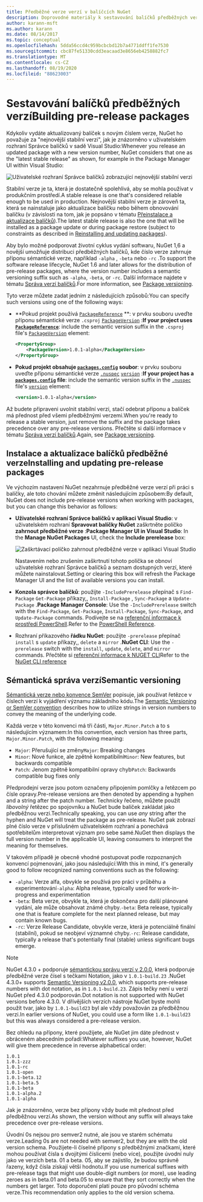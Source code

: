 ```yaml
---
title: Předběžné verze verzí v balíčcích NuGet
description: Doprovodné materiály k sestavování balíčků předběžných verzí
author: karann-msft
ms.author: karann
ms.date: 08/14/2017
ms.topic: conceptual
ms.openlocfilehash: 5dda56ccd4c959bcbcbd12b7a4771ddff1fe7530
ms.sourcegitcommit: cbc87fe51330cdd3eacaad3e8656eb4258882fc7
ms.translationtype: MT
ms.contentlocale: cs-CZ
ms.lasthandoff: 08/19/2020
ms.locfileid: "88623003"
---
```

# <a name="building-pre-release-packages"></a><span data-ttu-id="3e909-103">Sestavování balíčků předběžných verzí</span><span class="sxs-lookup"><span data-stu-id="3e909-103">Building pre-release packages</span></span>

<span data-ttu-id="3e909-104">Kdykoliv vydáte aktualizovaný balíček s novým číslem verze, NuGet ho považuje za "nejnovější stabilní verzi", jak je znázorněno v uživatelském rozhraní Správce balíčků v sadě Visual Studio:</span><span class="sxs-lookup"><span data-stu-id="3e909-104">Whenever you release an updated package with a new version number, NuGet considers that one as the "latest stable release" as shown, for example in the Package Manager UI within Visual Studio:</span></span>

![Uživatelské rozhraní Správce balíčků zobrazující nejnovější stabilní verzi](media/Prerelease_01-LatestStable.png)

<span data-ttu-id="3e909-106">Stabilní verze je ta, která je dostatečně spolehlivá, aby se mohla používat v produkčním prostředí.</span><span class="sxs-lookup"><span data-stu-id="3e909-106">A stable release is one that's considered reliable enough to be used in production.</span></span> <span data-ttu-id="3e909-107">Nejnovější stabilní verze je zároveň ta, která se nainstaluje jako aktualizace balíčku nebo během obnovování balíčku (v závislosti na tom, jak je popsáno v tématu [Přeinstalace a aktualizace balíčků](../consume-packages/reinstalling-and-updating-packages.md)).</span><span class="sxs-lookup"><span data-stu-id="3e909-107">The latest stable release is also the one that will be installed as a package update or during package restore (subject to constraints as described in [Reinstalling and updating packages](../consume-packages/reinstalling-and-updating-packages.md)).</span></span>

<span data-ttu-id="3e909-108">Aby bylo možné podporovat životní cyklus vydání softwaru, NuGet 1,6 a novější umožňuje distribuci předběžných balíčků, kde číslo verze zahrnuje příponu sémantické verze, například `-alpha` , `-beta` nebo `-rc` .</span><span class="sxs-lookup"><span data-stu-id="3e909-108">To support the software release lifecycle, NuGet 1.6 and later allows for the distribution of pre-release packages, where the version number includes a semantic versioning suffix such as `-alpha`, `-beta`, or `-rc`.</span></span> <span data-ttu-id="3e909-109">Další informace najdete v tématu [Správa verzí balíčků](../concepts/package-versioning.md#pre-release-versions).</span><span class="sxs-lookup"><span data-stu-id="3e909-109">For more information, see [Package versioning](../concepts/package-versioning.md#pre-release-versions).</span></span>

<span data-ttu-id="3e909-110">Tyto verze můžete zadat jedním z následujících způsobů:</span><span class="sxs-lookup"><span data-stu-id="3e909-110">You can specify such versions using one of the following ways:</span></span>

- <span data-ttu-id="3e909-111">\*\*Pokud projekt používá [`PackageReference`](../consume-packages/package-references-in-project-files.md) \*\*: v prvku souboru uveďte příponu sémantické verze `.csproj` [`PackageVersion`](/dotnet/core/tools/csproj#packageversion) :</span><span class="sxs-lookup"><span data-stu-id="3e909-111">**If your project uses [`PackageReference`](../consume-packages/package-references-in-project-files.md)**: include the semantic version suffix in the `.csproj` file's [`PackageVersion`](/dotnet/core/tools/csproj#packageversion) element:</span></span>

    ```xml
    <PropertyGroup>
        <PackageVersion>1.0.1-alpha</PackageVersion>
    </PropertyGroup>
    ```

- <span data-ttu-id="3e909-112">**Pokud projekt obsahuje [`packages.config`](../reference/packages-config.md) soubor**: v prvku souboru uveďte příponu sémantické verze [`.nuspec`](../reference/nuspec.md) [`version`](../reference/nuspec.md#version) :</span><span class="sxs-lookup"><span data-stu-id="3e909-112">**If your project has a [`packages.config`](../reference/packages-config.md) file**: include the semantic version suffix in the [`.nuspec`](../reference/nuspec.md) file's [`version`](../reference/nuspec.md#version) element:</span></span>

    ```xml
    <version>1.0.1-alpha</version>
    ```

<span data-ttu-id="3e909-113">Až budete připraveni uvolnit stabilní verzi, stačí odebrat příponu a balíček má přednost před všemi předběžnými verzemi.</span><span class="sxs-lookup"><span data-stu-id="3e909-113">When you're ready to release a stable version, just remove the suffix and the package takes precedence over any pre-release versions.</span></span> <span data-ttu-id="3e909-114">Přečtěte si další informace v tématu [Správa verzí balíčků](../concepts/package-versioning.md#pre-release-versions).</span><span class="sxs-lookup"><span data-stu-id="3e909-114">Again, see [Package versioning](../concepts/package-versioning.md#pre-release-versions).</span></span>

## <a name="installing-and-updating-pre-release-packages"></a><span data-ttu-id="3e909-115">Instalace a aktualizace balíčků předběžné verze</span><span class="sxs-lookup"><span data-stu-id="3e909-115">Installing and updating pre-release packages</span></span>

<span data-ttu-id="3e909-116">Ve výchozím nastavení NuGet nezahrnuje předběžné verze verzí při práci s balíčky, ale toto chování můžete změnit následujícím způsobem:</span><span class="sxs-lookup"><span data-stu-id="3e909-116">By default, NuGet does not include pre-release versions when working with packages, but you can change this behavior as follows:</span></span>

- <span data-ttu-id="3e909-117">**Uživatelské rozhraní Správce balíčků v aplikaci Visual Studio**: v uživatelském rozhraní **Spravovat balíčky NuGet** zaškrtněte políčko **zahrnout předběžné verze** :</span><span class="sxs-lookup"><span data-stu-id="3e909-117">**Package Manager UI in Visual Studio**: In the **Manage NuGet Packages** UI, check the **Include prerelease** box:</span></span>

    ![Zaškrtávací políčko zahrnout předběžné verze v aplikaci Visual Studio](media/Prerelease_02-CheckPrerelease.png)

    <span data-ttu-id="3e909-119">Nastavením nebo zrušením zaškrtnutí tohoto políčka se obnoví uživatelské rozhraní Správce balíčků a seznam dostupných verzí, které můžete nainstalovat.</span><span class="sxs-lookup"><span data-stu-id="3e909-119">Setting or clearing this box will refresh the Package Manager UI and the list of available versions you can install.</span></span>

- <span data-ttu-id="3e909-120">**Konzola správce balíčků**: použijte `-IncludePrerelease` přepínač s `Find-Package` `Get-Package` příkazy,, `Install-Package` , `Sync-Package` a `Update-Package` .</span><span class="sxs-lookup"><span data-stu-id="3e909-120">**Package Manager Console**: Use the `-IncludePrerelease` switch with the `Find-Package`, `Get-Package`, `Install-Package`, `Sync-Package`, and `Update-Package` commands.</span></span> <span data-ttu-id="3e909-121">Podívejte se na [referenční informace k prostředí PowerShell](../reference/powershell-reference.md).</span><span class="sxs-lookup"><span data-stu-id="3e909-121">Refer to the [PowerShell Reference](../reference/powershell-reference.md).</span></span>

- <span data-ttu-id="3e909-122">Rozhraní příkazového **řádku NuGet**: použijte `-prerelease` přepínač `install` s `update` příkazy,, `delete` a `mirror` .</span><span class="sxs-lookup"><span data-stu-id="3e909-122">**NuGet CLI**: Use the `-prerelease` switch with the `install`, `update`, `delete`, and `mirror` commands.</span></span> <span data-ttu-id="3e909-123">Přečtěte si [referenční informace k NUGET CLI](../reference/nuget-exe-cli-reference.md)</span><span class="sxs-lookup"><span data-stu-id="3e909-123">Refer to the [NuGet CLI reference](../reference/nuget-exe-cli-reference.md)</span></span>

## <a name="semantic-versioning"></a><span data-ttu-id="3e909-124">Sémantická správa verzí</span><span class="sxs-lookup"><span data-stu-id="3e909-124">Semantic versioning</span></span>

<span data-ttu-id="3e909-125">[Sémantická verze nebo konvence SemVer](https://semver.org/spec/v1.0.0.html) popisuje, jak používat řetězce v číslech verzí k vyjádření významu základního kódu.</span><span class="sxs-lookup"><span data-stu-id="3e909-125">The [Semantic Versioning or SemVer convention](https://semver.org/spec/v1.0.0.html) describes how to utilize strings in version numbers to convey the meaning of the underlying code.</span></span>

<span data-ttu-id="3e909-126">Každá verze v této konvenci má tři části, `Major.Minor.Patch` a to s následujícím významem:</span><span class="sxs-lookup"><span data-stu-id="3e909-126">In this convention, each version has three parts, `Major.Minor.Patch`, with the following meaning:</span></span>

- <span data-ttu-id="3e909-127">`Major`: Přerušující se změny</span><span class="sxs-lookup"><span data-stu-id="3e909-127">`Major`: Breaking changes</span></span>
- <span data-ttu-id="3e909-128">`Minor`: Nové funkce, ale zpětně kompatibilní</span><span class="sxs-lookup"><span data-stu-id="3e909-128">`Minor`: New features, but backwards compatible</span></span>
- <span data-ttu-id="3e909-129">`Patch`: Jenom zpětně kompatibilní opravy chyb</span><span class="sxs-lookup"><span data-stu-id="3e909-129">`Patch`: Backwards compatible bug fixes only</span></span>

<span data-ttu-id="3e909-130">Předprodejní verze jsou potom označeny připojením pomlčky a řetězcem po čísle opravy.</span><span class="sxs-lookup"><span data-stu-id="3e909-130">Pre-release versions are then denoted by appending a hyphen and a string after the patch number.</span></span> <span data-ttu-id="3e909-131">Technicky řečeno, můžete použít *libovolný* řetězec po spojovníku a NuGet bude balíček zakládat jako předběžnou verzi.</span><span class="sxs-lookup"><span data-stu-id="3e909-131">Technically speaking, you can use *any* string after the hyphen and NuGet will treat the package as pre-release.</span></span> <span data-ttu-id="3e909-132">NuGet pak zobrazí plné číslo verze v příslušném uživatelském rozhraní a ponechává spotřebitelům interpretovat význam pro sebe samé.</span><span class="sxs-lookup"><span data-stu-id="3e909-132">NuGet then displays the full version number in the applicable UI, leaving consumers to interpret the meaning for themselves.</span></span>

<span data-ttu-id="3e909-133">V takovém případě je obecně vhodné postupovat podle rozpoznaných konvencí pojmenování, jako jsou následující:</span><span class="sxs-lookup"><span data-stu-id="3e909-133">With this in mind, it's generally good to follow recognized naming conventions such as the following:</span></span>

- <span data-ttu-id="3e909-134">`-alpha`: Verze alfa, obvykle se používá pro práci v průběhu a experimentování</span><span class="sxs-lookup"><span data-stu-id="3e909-134">`-alpha`: Alpha release, typically used for work-in-progress and experimentation</span></span>
- <span data-ttu-id="3e909-135">`-beta`: Beta verze, obvykle ta, která je dokončena pro další plánované vydání, ale může obsahovat známé chyby.</span><span class="sxs-lookup"><span data-stu-id="3e909-135">`-beta`: Beta release, typically one that is feature complete for the next planned release, but may contain known bugs.</span></span>
- <span data-ttu-id="3e909-136">`-rc`: Verze Release Candidate, obvykle verze, která je potenciálně finální (stabilní), pokud se neobjeví významné chyby.</span><span class="sxs-lookup"><span data-stu-id="3e909-136">`-rc`: Release candidate, typically a release that's potentially final (stable) unless significant bugs emerge.</span></span>

> [!Note]
> <span data-ttu-id="3e909-137">NuGet 4.3.0 + podporuje [sémantickou správu verzí v 2.0.0](https://semver.org/spec/v2.0.0.html), která podporuje předběžné verze čísel s tečkami Notation, jako v `1.0.1-build.23` .</span><span class="sxs-lookup"><span data-stu-id="3e909-137">NuGet 4.3.0+ supports [Semantic Versioning v2.0.0](https://semver.org/spec/v2.0.0.html), which supports pre-release numbers with dot notation, as in `1.0.1-build.23`.</span></span> <span data-ttu-id="3e909-138">Zápis tečky není u verzí NuGet před 4.3.0 podporován.</span><span class="sxs-lookup"><span data-stu-id="3e909-138">Dot notation is not supported with NuGet versions before 4.3.0.</span></span> <span data-ttu-id="3e909-139">V dřívějších verzích nástroje NuGet byste mohli použít tvar, jako by `1.0.1-build23` byl ale vždy považován za předběžnou verzi.</span><span class="sxs-lookup"><span data-stu-id="3e909-139">In earlier versions of NuGet, you could use a form like `1.0.1-build23` but this was always considered a pre-release version.</span></span>

<span data-ttu-id="3e909-140">Bez ohledu na přípony, které použijete, ale NuGet jim dáte přednost v obráceném abecedním pořadí:</span><span class="sxs-lookup"><span data-stu-id="3e909-140">Whatever suffixes you use, however, NuGet will give them precedence in reverse alphabetical order:</span></span>

    1.0.1
    1.0.1-zzz
    1.0.1-rc
    1.0.1-open
    1.0.1-beta.12
    1.0.1-beta.5
    1.0.1-beta
    1.0.1-alpha.2
    1.0.1-alpha

<span data-ttu-id="3e909-141">Jak je znázorněno, verze bez přípony vždy bude mít přednost před předběžnou verzí.</span><span class="sxs-lookup"><span data-stu-id="3e909-141">As shown, the version without any suffix will always take precedence over pre-release versions.</span></span>

<span data-ttu-id="3e909-142">Úvodní 0s nejsou pro semver2 nutné, ale jsou ve starém schématu verze.</span><span class="sxs-lookup"><span data-stu-id="3e909-142">Leading 0s are not needed with semver2, but they are with the old version schema.</span></span> <span data-ttu-id="3e909-143">Použijete-li číselné přípony s předběžnými značkami, které mohou používat čísla s dvojitými číslicemi (nebo více), použijte úvodní nuly jako ve verzích beta. 01 a beta. 05, aby se zajistilo, že budou správně řazeny, když čísla získají větší hodnotu.</span><span class="sxs-lookup"><span data-stu-id="3e909-143">If you use numerical suffixes with pre-release tags that might use double-digit numbers (or more), use leading zeroes as in beta.01 and beta.05 to ensure that they sort correctly when the numbers get larger.</span></span> <span data-ttu-id="3e909-144">Toto doporučení platí pouze pro původní schéma verze.</span><span class="sxs-lookup"><span data-stu-id="3e909-144">This recommendation only applies to the old version schema.</span></span>
